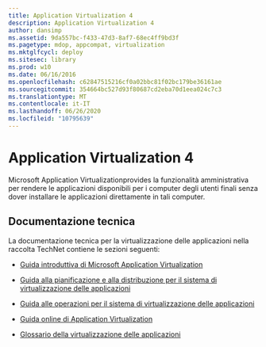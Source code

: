 ```yaml
---
title: Application Virtualization 4
description: Application Virtualization 4
author: dansimp
ms.assetid: 9da557bc-f433-47d3-8af7-68ec4ff9bd3f
ms.pagetype: mdop, appcompat, virtualization
ms.mktglfcycl: deploy
ms.sitesec: library
ms.prod: w10
ms.date: 06/16/2016
ms.openlocfilehash: c62847515216cf0a02bbc81f02bc179be36161ae
ms.sourcegitcommit: 354664bc527d93f80687cd2eba70d1eea024c7c3
ms.translationtype: MT
ms.contentlocale: it-IT
ms.lasthandoff: 06/26/2020
ms.locfileid: "10795639"
---
```

# Application Virtualization 4


Microsoft Application Virtualizationprovides la funzionalità amministrativa per rendere le applicazioni disponibili per i computer degli utenti finali senza dover installare le applicazioni direttamente in tali computer.

## Documentazione tecnica


La documentazione tecnica per la virtualizzazione delle applicazioni nella raccolta TechNet contiene le sezioni seguenti:

-   [Guida introduttiva di Microsoft Application Virtualization](microsoft-application-virtualization-getting-started-guide.md)

-   [Guida alla pianificazione e alla distribuzione per il sistema di virtualizzazione delle applicazioni](planning-and-deployment-guide-for-the-application-virtualization-system.md)

-   [Guida alle operazioni per il sistema di virtualizzazione delle applicazioni](operations-guide-for-the-application-virtualization-system.md)

-   [Guida online di Application Virtualization](online-help-for-application-virtualization.md)

-   [Glossario della virtualizzazione delle applicazioni](application-virtualization-glossary.md)

 

 





